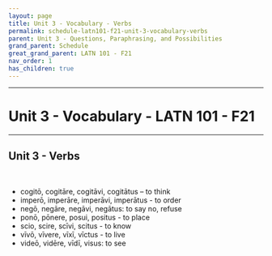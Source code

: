 ```yaml
---
layout: page
title: Unit 3 - Vocabulary - Verbs
permalink: schedule-latn101-f21-unit-3-vocabulary-verbs
parent: Unit 3 - Questions, Paraphrasing, and Possibilities
grand_parent: Schedule
great_grand_parent: LATN 101 - F21
nav_order: 1
has_children: true
---
```

***

# Unit 3 - Vocabulary - LATN 101 - F21

***

## Unit 3 - Verbs
&nbsp;
- cogitō, cogitāre, cogitāvi, cogitātus – to think
- imperō, imperāre, imperāvi, imperātus - to order
- negō, negāre, negāvi, negātus: to say no, refuse
- ponō, pōnere, posui, positus - to place
- scio, scire, scīvi, scitus - to know
- vīvō, vīvere, vīxī, vīctus - to live
- videō, vidēre, vīdī, visus: to see
